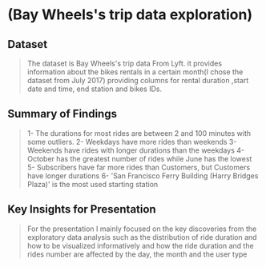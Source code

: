 # (Bay Wheels's trip data exploration)

## Dataset

> The dataset is Bay Wheels's trip data From Lyft. it provides information about the bikes rentals in a certain month(I chose the dataset from July 2017) providing columns for rental duration ,start date and time, end station and bikes IDs.


## Summary of Findings

> 1-	The durations for most rides are between 2 and 100 minutes with some outliers.
2-	Weekdays have more rides than weekends
3-	Weekends have rides with longer durations than the weekdays
4-	October has the greatest number of rides while June has the lowest
5-	Subscribers have far more rides than Customers, but Customers have longer durations
6-	'San Francisco Ferry Building (Harry Bridges Plaza)' is the most used starting station



## Key Insights for Presentation

> For the presentation I mainly focused on the key discoveries from the exploratory data analysis such as the distribution of ride duration and how to be visualized informatively and how the ride duration and the rides number are affected by the day, the month and the user type
